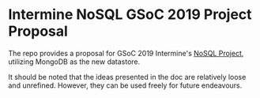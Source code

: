 # Intermine NoSQL GSoC 2019 Project Proposal
The repo provides a proposal for GSoC 2019 Intermine's [NoSQL Project](http://intermine.org/internships/project-ideas/2019/#implementing-a-graph-or-tuple-based-backing-database-for-intermine), utilizing MongoDB as the new datastore.

It should be noted that the ideas presented in the doc are relatively loose and unrefined. However, they can be used freely for future endeavours.